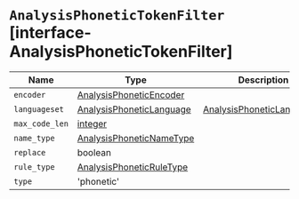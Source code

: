 # `AnalysisPhoneticTokenFilter` [interface-AnalysisPhoneticTokenFilter]

| Name | Type | Description |
| - | - | - |
| `encoder` | [AnalysisPhoneticEncoder](./AnalysisPhoneticEncoder.md) | &nbsp; |
| `languageset` | [AnalysisPhoneticLanguage](./AnalysisPhoneticLanguage.md) | [AnalysisPhoneticLanguage](./AnalysisPhoneticLanguage.md)[] | &nbsp; |
| `max_code_len` | [integer](./integer.md) | &nbsp; |
| `name_type` | [AnalysisPhoneticNameType](./AnalysisPhoneticNameType.md) | &nbsp; |
| `replace` | boolean | &nbsp; |
| `rule_type` | [AnalysisPhoneticRuleType](./AnalysisPhoneticRuleType.md) | &nbsp; |
| `type` | 'phonetic' | &nbsp; |
